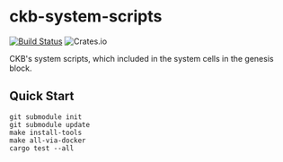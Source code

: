 # ckb-system-scripts

[![Build Status](https://travis-ci.com/nervosnetwork/ckb-system-scripts.svg?branch=master)](https://travis-ci.com/nervosnetwork/ckb-system-scripts)
![Crates.io](https://img.shields.io/crates/v/ckb-system-scripts)

CKB's system scripts, which included in the system cells in the genesis block.

## Quick Start

```
git submodule init
git submodule update
make install-tools
make all-via-docker
cargo test --all
```
